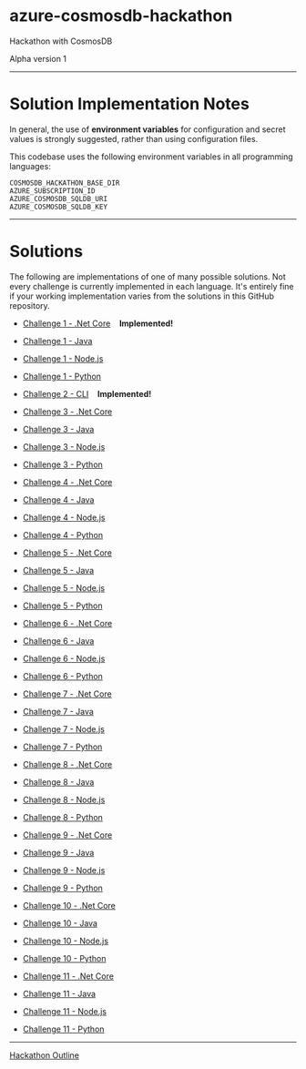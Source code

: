 # azure-cosmosdb-hackathon

Hackathon with CosmosDB

Alpha version 1

---

# Solution Implementation Notes

In general, the use of **environment variables** for configuration and secret values
is strongly suggested, rather than using configuration files.

This codebase uses the following environment variables in all programming languages:
```
COSMOSDB_HACKATHON_BASE_DIR
AZURE_SUBSCRIPTION_ID
AZURE_COSMOSDB_SQLDB_URI
AZURE_COSMOSDB_SQLDB_KEY
```

---

# Solutions

The following are implementations of one of many possible solutions.
Not every challenge is currently implemented in each language.
It's entirely fine if your working implementation varies from the solutions
in this GitHub repository.

- [Challenge 1 - .Net Core](solutions/challenge1/dotnetcore/notes.md) &nbsp;&nbsp; **Implemented!**
- [Challenge 1 - Java](solutions/challenge1/java/notes.md)
- [Challenge 1 - Node.js](solutions/challenge1/node/notes.md)
- [Challenge 1 - Python](solutions/challenge1/python/notes.md)

- [Challenge 2 - CLI](solutions/challenge2/cli/notes.md) &nbsp;&nbsp; **Implemented!**

- [Challenge 3 - .Net Core](solutions/challenge3/dotnetcore/notes.md)
- [Challenge 3 - Java](solutions/challenge3/java/notes.md)
- [Challenge 3 - Node.js](solutions/challenge3/node/notes.md)
- [Challenge 3 - Python](solutions/challenge3/python/notes.md)

- [Challenge 4 - .Net Core](solutions/challenge4/dotnetcore/notes.md)
- [Challenge 4 - Java](solutions/challenge4/java/notes.md)
- [Challenge 4 - Node.js](solutions/challenge4/node/notes.md)
- [Challenge 4 - Python](solutions/challenge4/python/notes.md)

- [Challenge 5 - .Net Core](solutions/challenge5/dotnetcore/notes.md)
- [Challenge 5 - Java](solutions/challenge5/java/notes.md)
- [Challenge 5 - Node.js](solutions/challenge5/node/notes.md)
- [Challenge 5 - Python](solutions/challenge5/python/notes.md)

- [Challenge 6 - .Net Core](solutions/challenge6/dotnetcore/notes.md)
- [Challenge 6 - Java](solutions/challenge6/java/notes.md)
- [Challenge 6 - Node.js](solutions/challenge6/node/notes.md)
- [Challenge 6 - Python](solutions/challenge6/python/notes.md)

- [Challenge 7 - .Net Core](solutions/challenge7/dotnetcore/notes.md)
- [Challenge 7 - Java](solutions/challenge7/java/notes.md)
- [Challenge 7 - Node.js](solutions/challenge7/node/notes.md)
- [Challenge 7 - Python](solutions/challenge7/python/notes.md)

- [Challenge 8 - .Net Core](solutions/challenge8/dotnetcore/notes.md)
- [Challenge 8 - Java](solutions/challenge8/java/notes.md)
- [Challenge 8 - Node.js](solutions/challenge8/node/notes.md)
- [Challenge 8 - Python](solutions/challenge8/python/notes.md)

- [Challenge 9 - .Net Core](solutions/challenge9/dotnetcore/notes.md)
- [Challenge 9 - Java](solutions/challenge9/java/notes.md)
- [Challenge 9 - Node.js](solutions/challenge9/node/notes.md)
- [Challenge 9 - Python](solutions/challenge9/python/notes.md)

- [Challenge 10 - .Net Core](solutions/challenge10/dotnetcore/notes.md)
- [Challenge 10 - Java](solutions/challenge10/java/notes.md)
- [Challenge 10 - Node.js](solutions/challenge10/node/notes.md)
- [Challenge 10 - Python](solutions/challenge10/python/notes.md)

- [Challenge 11 - .Net Core](solutions/challenge11/dotnetcore/notes.md)
- [Challenge 11 - Java](solutions/challenge11/java/notes.md)
- [Challenge 11 - Node.js](solutions/challenge11/node/notes.md)
- [Challenge 11 - Python](solutions/challenge11/python/notes.md)

---

[Hackathon Outline](outline.md)